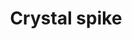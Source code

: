 ---
layout: item
title: Crystal spike
item-id: 23868
datatable: true
id: 23868
name: "Crystal spike"
members: true
lowalch: null
highalch: null
examine: "This could sit nicely on top of a weapon."
monsters:
  - id: 9032
    name: "Crystalline Bear"
    members: true
    combat_level: 172
    wiki_url: "https://oldschool.runescape.wiki/w/Crystalline_Bear"
    drops:
      - quantity: "1"
        rarity: null
    image: "https://oldschool.runescape.wiki/images/thumb/e/e6/Crystalline_Bear.png/280px-Crystalline_Bear.png?187d5"
  - id: 9034
    name: "Crystalline Dark Beast"
    members: true
    combat_level: 172
    wiki_url: "https://oldschool.runescape.wiki/w/Crystalline_Dark_Beast"
    drops:
      - quantity: "1"
        rarity: null
    image: "https://oldschool.runescape.wiki/images/thumb/9/99/Crystalline_Dark_Beast.png/280px-Crystalline_Dark_Beast.png?cbf71"
---